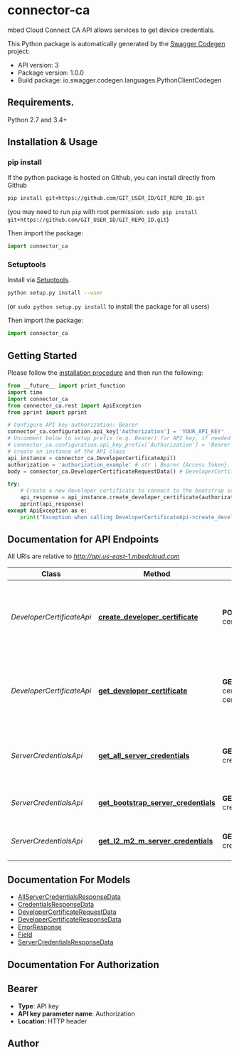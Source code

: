 # connector-ca
mbed Cloud Connect CA API allows services to get device credentials.

This Python package is automatically generated by the [Swagger Codegen](https://github.com/swagger-api/swagger-codegen) project:

- API version: 3
- Package version: 1.0.0
- Build package: io.swagger.codegen.languages.PythonClientCodegen

## Requirements.

Python 2.7 and 3.4+

## Installation & Usage
### pip install

If the python package is hosted on Github, you can install directly from Github

```sh
pip install git+https://github.com/GIT_USER_ID/GIT_REPO_ID.git
```
(you may need to run `pip` with root permission: `sudo pip install git+https://github.com/GIT_USER_ID/GIT_REPO_ID.git`)

Then import the package:
```python
import connector_ca 
```

### Setuptools

Install via [Setuptools](http://pypi.python.org/pypi/setuptools).

```sh
python setup.py install --user
```
(or `sudo python setup.py install` to install the package for all users)

Then import the package:
```python
import connector_ca
```

## Getting Started

Please follow the [installation procedure](#installation--usage) and then run the following:

```python
from __future__ import print_function
import time
import connector_ca
from connector_ca.rest import ApiException
from pprint import pprint

# Configure API key authorization: Bearer
connector_ca.configuration.api_key['Authorization'] = 'YOUR_API_KEY'
# Uncomment below to setup prefix (e.g. Bearer) for API key, if needed
# connector_ca.configuration.api_key_prefix['Authorization'] = 'Bearer'
# create an instance of the API class
api_instance = connector_ca.DeveloperCertificateApi()
authorization = 'authorization_example' # str | Bearer {Access Token}. 
body = connector_ca.DeveloperCertificateRequestData() # DeveloperCertificateRequestData | 

try:
    # Create a new developer certificate to connect to the bootstrap server.
    api_response = api_instance.create_developer_certificate(authorization, body)
    pprint(api_response)
except ApiException as e:
    print("Exception when calling DeveloperCertificateApi->create_developer_certificate: %s\n" % e)

```

## Documentation for API Endpoints

All URIs are relative to *http://api.us-east-1.mbedcloud.com*

Class | Method | HTTP request | Description
------------ | ------------- | ------------- | -------------
*DeveloperCertificateApi* | [**create_developer_certificate**](docs/DeveloperCertificateApi.md#create_developer_certificate) | **POST** /v3/developer-certificates | Create a new developer certificate to connect to the bootstrap server.
*DeveloperCertificateApi* | [**get_developer_certificate**](docs/DeveloperCertificateApi.md#get_developer_certificate) | **GET** /v3/developer-certificates/{developer-certificate-id} | Fetch an existing developer certificate to connect to the bootstrap server.
*ServerCredentialsApi* | [**get_all_server_credentials**](docs/ServerCredentialsApi.md#get_all_server_credentials) | **GET** /v3/server-credentials | Fetch all (Bootstrap and LWM2M) server credentials.
*ServerCredentialsApi* | [**get_bootstrap_server_credentials**](docs/ServerCredentialsApi.md#get_bootstrap_server_credentials) | **GET** /v3/server-credentials/bootstrap | Fetch bootstrap server credentials.
*ServerCredentialsApi* | [**get_l2_m2_m_server_credentials**](docs/ServerCredentialsApi.md#get_l2_m2_m_server_credentials) | **GET** /v3/server-credentials/lwm2m | Fetch LWM2M server credentials.


## Documentation For Models

 - [AllServerCredentialsResponseData](docs/AllServerCredentialsResponseData.md)
 - [CredentialsResponseData](docs/CredentialsResponseData.md)
 - [DeveloperCertificateRequestData](docs/DeveloperCertificateRequestData.md)
 - [DeveloperCertificateResponseData](docs/DeveloperCertificateResponseData.md)
 - [ErrorResponse](docs/ErrorResponse.md)
 - [Field](docs/Field.md)
 - [ServerCredentialsResponseData](docs/ServerCredentialsResponseData.md)


## Documentation For Authorization


## Bearer

- **Type**: API key
- **API key parameter name**: Authorization
- **Location**: HTTP header


## Author



